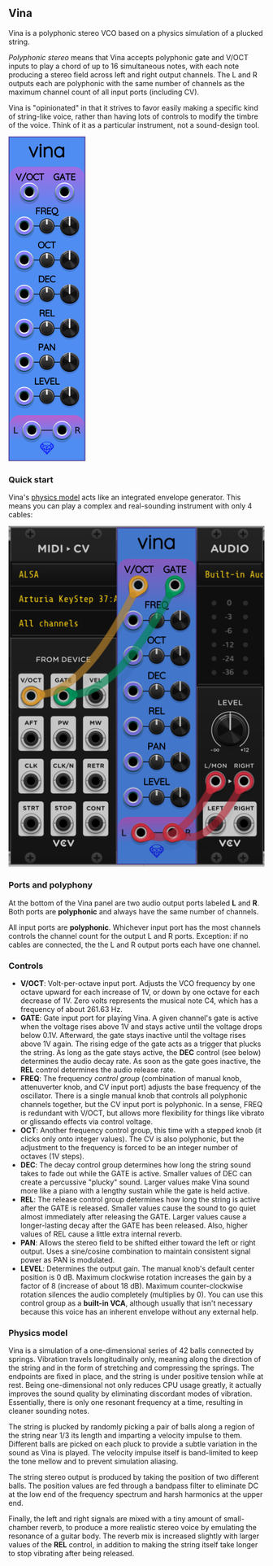 ## Vina

Vina is a polyphonic stereo VCO based on a physics simulation of a plucked string.

*Polyphonic stereo* means that Vina accepts polyphonic gate and V/OCT inputs to play a chord of up to 16 simultaneous notes, with each note producing a stereo field across left and right output channels. The L and R outputs each are polyphonic with the same number of channels as the maximum channel count of all input ports (including CV).

Vina is "opinionated" in that it strives to favor easily making a specific kind of string-like voice, rather than having lots of controls to modify the timbre of the voice. Think of it as a particular instrument, not a sound-design tool.

![Vina](images/vina.png)

### Quick start

Vina's [physics model](#physics-model) acts like an integrated envelope generator. This means you can play a complex and real-sounding instrument with only 4 cables:

![Vina MIDI example](images/vina_midi_example.png)

### Ports and polyphony

At the bottom of the Vina panel are two audio output ports labeled **L** and **R**. Both ports are **polyphonic** and always have the same number of channels.

All input ports are **polyphonic**. Whichever input port has the most channels controls the channel count for the output L and R ports. Exception: if no cables are connected, the the L and R output ports each have one channel.

### Controls

* **V/OCT**: Volt-per-octave input port. Adjusts the VCO frequency by one octave upward for each increase of 1V, or down by one octave for each decrease of 1V. Zero volts represents the musical note C4, which has a frequency of about 261.63&nbsp;Hz.
* **GATE**: Gate input port for playing Vina. A given channel's gate is active when the voltage rises above 1V and stays active until the voltage drops below 0.1V. Afterward, the gate stays inactive until the voltage rises above 1V again. The rising edge of the gate acts as a trigger that plucks the string. As long as the gate stays active, the **DEC** control (see below) determines the audio decay rate. As soon as the gate goes inactive, the **REL** control determines the audio release rate.
* **FREQ**: The frequency *control group* (combination of manual knob, attenuverter knob, and CV input port) adjusts the base frequency of the oscillator. There is a single manual knob that controls all polyphonic channels together, but the CV input port is polyphonic. In a sense, FREQ is redundant with V/OCT, but allows more flexibility for things like vibrato or glissando effects via control voltage.
* **OCT**: Another frequency control group, this time with a stepped knob (it clicks only onto integer values). The CV is also polyphonic, but the adjustment to the frequency is forced to be an integer number of octaves (1V steps).
* **DEC**: The decay control group determines how long the string sound takes to fade out while the GATE is active. Smaller values of DEC can create a percussive "plucky" sound. Larger values make Vina sound more like a piano with a lengthy sustain while the gate is held active.
* **REL**: The release control group determines how long the string is active after the GATE is released. Smaller values cause the sound to go quiet almost immediately after releasing the GATE. Larger values cause a longer-lasting decay after the GATE has been released. Also, higher values of REL cause a little extra internal reverb.
* **PAN**: Allows the stereo field to be shifted either toward the left or right output. Uses a sine/cosine combination to maintain consistent signal power as PAN is modulated.
* **LEVEL**: Determines the output gain. The manual knob's default center position is 0&nbsp;dB. Maximum clockwise rotation increases the gain by a factor of 8 (increase of about 18&nbsp;dB). Maximum counter-clockwise rotation silences the audio completely (multiplies by 0). You can use this control group as a **built-in VCA**, although usually that isn't necessary because this voice has an inherent envelope without any external help.

### Physics model

Vina is a simulation of a one-dimensional series of 42 balls connected by springs. Vibration travels longitudinally only, meaning along the direction of the string and in the form of stretching and compressing the springs. The endpoints are fixed in place, and the string is under positive tension while at rest. Being one-dimensional not only reduces CPU usage greatly, it actually improves the sound quality by eliminating discordant modes of vibration. Essentially, there is only one resonant frequency at a time, resulting in cleaner sounding notes.

The string is plucked by randomly picking a pair of balls along a region of the string near 1/3 its length and imparting a velocity impulse to them. Different balls are picked on each pluck to provide a subtle variation in the sound as Vina is played. The velocity impulse itself is band-limited to keep the tone mellow and to prevent simulation aliasing.

The string stereo output is produced by taking the position of two different balls. The position values are fed through a bandpass filter to eliminate DC at the low end of the frequency spectrum and harsh harmonics at the upper end.

Finally, the left and right signals are mixed with a tiny amount of small-chamber reverb, to produce a more realistic stereo voice by emulating the resonance of a guitar body. The reverb mix is increased slightly with larger values of the **REL** control, in addition to making the string itself take longer to stop vibrating after being released.
